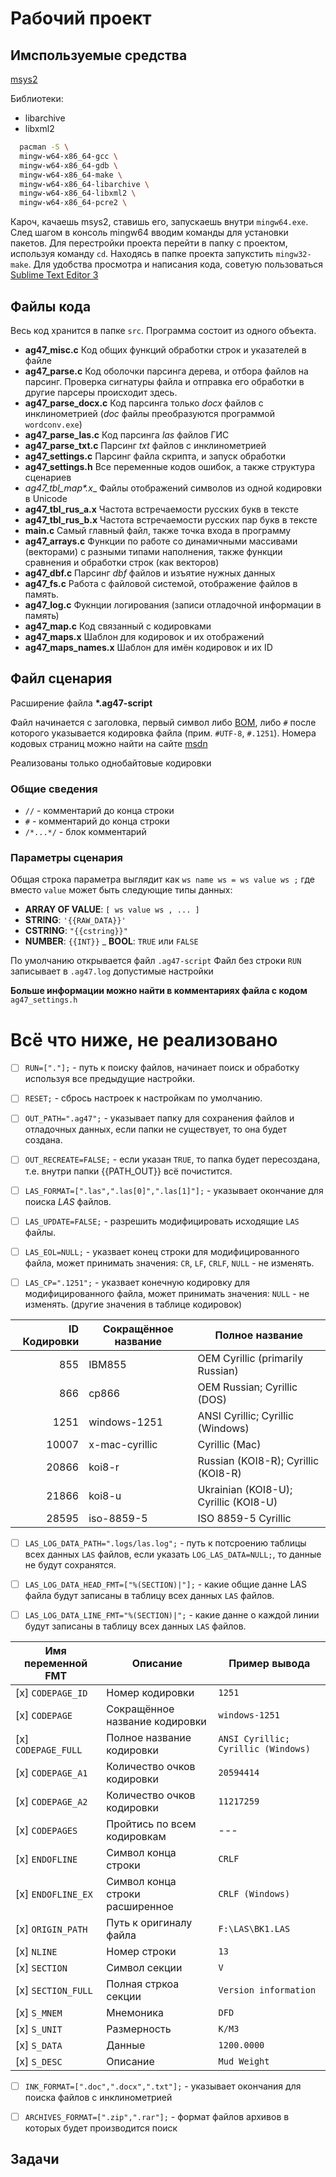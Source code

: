 ﻿# Рабочий проект

## Имспользуемые средства

[msys2](https://www.msys2.org/)

Библиотеки:
* libarchive
* libxml2

```bash
  pacman -S \
  mingw-w64-x86_64-gcc \
  mingw-w64-x86_64-gdb \
  mingw-w64-x86_64-make \
  mingw-w64-x86_64-libarchive \
  mingw-w64-x86_64-libxml2 \
  mingw-w64-x86_64-pcre2 \

```

Кароч, качаешь msys2, ставишь его, запускаешь внутри `mingw64.exe`.
След шагом в консоль mingw64 вводим команды для установки пакетов.
Для перестройки проекта перейти в папку с проектом, используя команду `cd`.
Находясь в папке проекта запукстить `mingw32-make`.
Для удобства просмотра и написания кода, советую пользоваться [Sublime Text Editor 3](https://www.sublimetext.com/)

## Файлы кода

Весь код хранится в папке `src`.
Программа состоит из одного объекта.

- __ag47_misc.c__
  Код общих функций обработки строк и указателей в файле
- __ag47_parse.c__
  Код оболочки парсинга дерева, и отбора файлов на парсинг. Проверка сигнатуры файла и отправка его обработки в другие парсеры происходит здесь.
- __ag47_parse_docx.c__
  Код парсинга только _docx_ файлов с инклинометрией (_doc_ файлы преобразуются программой `wordconv.exe`)
- __ag47_parse_las.c__
  Код парсинга _las_ файлов ГИС
- __ag47_parse_txt.c__
  Парсинг _txt_ файлов с инклинометрией
- __ag47_settings.c__
  Парсинг файла скрипта, и запуск обработки
- __ag47_settings.h__
  Все переменные кодов ошибок, а также структура сценариев
- __ag47_tbl_map_*.x__
  Файлы отображений символов из одной кодировки в Unicode
- __ag47_tbl_rus_a.x__
  Частота встречаемости русских букв в тексте
- __ag47_tbl_rus_b.x__
  Частота встречаемости русских пар букв в тексте
- __main.c__
  Самый главный файл, также точка входа в программу
- __ag47_arrays.c__
  Функции по работе со динамичными массивами (векторами) с разными типами наполнения, также функции сравнения и обработки строк (как векторов)
- __ag47_dbf.c__
  Парсинг _dbf_ файлов и изъятие нужных данных
- __ag47_fs.c__
  Работа с файловой системой, отображение файлов в память.
- __ag47_log.c__
  Фукнции логирования (записи отладочной информации в память)
- __ag47_map.c__
  Код связанный с кодировками
- __ag47_maps.x__
  Шаблон для кодировок и их отображений
- __ag47_maps_names.x__
  Шаблон для имён кодировок и их ID


## Файл сценария

Расширение файла __\*.ag47-script__

Файл начинается с заголовка, первый символ либо [BOM](https://ru.wikipedia.org/wiki/Маркер_последовательности_байтов),
либо `#` после которого указывается кодировка файла (прим. `#UTF-8`, `#.1251`).
Номера кодовых страниц можно найти на сайте [msdn](https://docs.microsoft.com/ru-ru/windows/win32/intl/code-page-identifiers)

Реализованы только однобайтовые кодировки

### Общие сведения

* `//` - комментарий до конца строки
* `#` - комментарий до конца строки
* `/*...*/` - блок комментарий

### Параметры сценария

Общая строка параметра выглядит как `ws name ws = ws value ws ;` где вместо `value` может быть следующие типы данных:
- __ARRAY OF VALUE__: `[ ws value ws , ... ]`
- __STRING__: `'{{RAW_DATA}}'`
- __CSTRING__: `"{{cstring}}"`
- __NUMBER__: `{{INT}}`
_ __BOOL__: `TRUE` или `FALSE`

По умолчанию открывается файл `.ag47-script`
Файл без строки `RUN` записывает в `.ag47.log` допустимые настройки

__Больше информации можно найти в комментариях файла с кодом__ `ag47_settings.h`

# Всё что ниже, не реализовано

* [ ] `RUN=["."];` -
  путь к поиску файлов, начинает поиск и обработку используя все
  предыдущие настройки.

* [ ] `RESET;` -
  сбрось настроек к настройкам по умолчанию.

* [ ] `OUT_PATH=".ag47";` -
  указывает папку для сохранения файлов и отладочных данных, если папки не
  существует, то она будет создана.

* [ ] `OUT_RECREATE=FALSE;` -
  если указан `TRUE`, то папка будет пересоздана, т.е. внутри папки {{PATH_OUT}} всё почистится.

* [ ] `LAS_FORMAT=[".las",".las[0]",".las[1]"];` -
  указывает окончание для поиска _LAS_ файлов.

* [ ] `LAS_UPDATE=FALSE;` -
  разрешить модифицировать исходящие `LAS` файлы.

* [ ] `LAS_EOL=NULL;` -
  указвает конец строки для модифицированного файла, может принимать значения:
  `CR`, `LF`, `CRLF`,
  `NULL` - не изменять.

* [ ] `LAS_CP=".1251";` -
  указвает конечную кодировку для модифицированного файла, может принимать значения:
  `NULL` - не изменять.
  (другие значения в таблице кодировок)

| ID Кодировки | Сокращённое название              | Полное название                       |
| ------------:| --------------------------------- | ------------------------------------- |
| 855          | IBM855                            | OEM Cyrillic (primarily Russian)      |
| 866          | cp866                             | OEM Russian; Cyrillic (DOS)           |
| 1251         | windows-1251                      | ANSI Cyrillic; Cyrillic (Windows)     |
| 10007        | x-mac-cyrillic                    | Cyrillic (Mac)                        |
| 20866        | koi8-r                            | Russian (KOI8-R); Cyrillic (KOI8-R)   |
| 21866        | koi8-u                            | Ukrainian (KOI8-U); Cyrillic (KOI8-U) |
| 28595        | iso-8859-5                        | ISO 8859-5 Cyrillic                   |

* [ ] `LAS_LOG_DATA_PATH=".logs/las.log";` -
  путь к потсроению таблицы всех данных `LAS` файлов, если указать
  `LOG_LAS_DATA=NULL;`, то данные не будут сохранятся.

* [ ] `LAS_LOG_DATA_HEAD_FMT=["%(SECTION)|"];` -
  какие общие данне LAS файла будут записаны в таблицу всех данных `LAS` файлов.
* [ ] `LAS_LOG_DATA_LINE_FMT="%(SECTION)|";` -
  какие данне о каждой линии будут записаны в таблицу всех данных `LAS` файлов.

| Имя переменной FMT    | Описание                          | Пример вывода                         |
| --------------------- | --------------------------------- | ------------------------------------- |
| [x] `CODEPAGE_ID`     | Номер кодировки                   | `1251`                                |
| [x] `CODEPAGE`        | Сокращённое название кодировки    | `windows-1251`                        |
| [x] `CODEPAGE_FULL`   | Полное название кодировки         | `ANSI Cyrillic; Cyrillic (Windows)`   |
| [x] `CODEPAGE_A1`     | Количество очков кодировки        | `20594414`                            |
| [x] `CODEPAGE_A2`     | Количество очков кодировки        | `11217259`                            |
| [x] `CODEPAGES`       | Пройтись по всем кодировкам       | ---                                   |
| [x] `ENDOFLINE`       | Символ конца строки               | `CRLF`                                |
| [x] `ENDOFLINE_EX`    | Символ конца строки расширенное   | `CRLF (Windows)`                      |
| [x] `ORIGIN_PATH`     | Путь к оригиналу файла            | `F:\LAS\BK1.LAS`                      |
| [x] `NLINE`           | Номер строки                      | `13`                                  |
| [x] `SECTION`         | Символ секции                     | `V`                                   |
| [x] `SECTION_FULL`    | Полная стркоа секции              | `Version information`                 |
| [x] `S_MNEM`          | Мнемоника                         | `DFD`                                 |
| [x] `S_UNIT`          | Размерность                       | `K/M3`                                |
| [x] `S_DATA`          | Данные                            | `1200.0000`                           |
| [x] `S_DESC`          | Описание                          | `Mud Weight`                          |


* [ ] `INK_FORMAT=[".doc",".docx",".txt"];` -
  указывает окончания для поиска файлов с инклинометрией

* [ ] `ARCHIVES_FORMAT=[".zip",".rar"];` -
  формат файлов архивов в которых будет производится поиск




## Задачи

